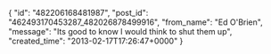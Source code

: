  {
   "id": "482206168481987",
   "post_id": "462493170453287_482026878499916",
   "from_name": "Ed O'Brien",
   "message": "Its good to know I would think to shut them up",
   "created_time": "2013-02-17T17:26:47+0000"
 }
